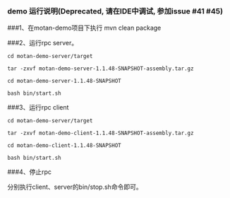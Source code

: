 ### demo 运行说明(Deprecated, 请在IDE中调试, 参加issue #41 #45)
###1、在motan-demo项目下执行 
	mvn clean package

###2、运行rpc server。

	cd motan-demo-server/target
	
	tar -zxvf motan-demo-server-1.1.48-SNAPSHOT-assembly.tar.gz

	cd motan-demo-server-1.1.48-SNAPSHOT

	bash bin/start.sh

###3、运行rpc client

	cd motan-demo-server/target

	tar -zxvf motan-demo-client-1.1.48-SNAPSHOT-assembly.tar.gz

	cd motan-demo-client-1.1.48-SNAPSHOT

	bash bin/start.sh

###4、停止rpc

分别执行client、server的bin/stop.sh命令即可。